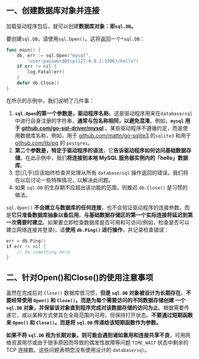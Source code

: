 ## 一、创建数据库对象并连接

加载驱动程序包后，就可以创建**数据库对象：即`sql.DB`。**

要创建`sql.DB`，请使用`sql.Open()`。这将返回一个`*sql.DB`：

```go
func main() {
    db, err := sql.Open("mysql",
        "user:password@tcp(127.0.0.1:3306)/hello")
    if err != nil {
        log.Fatal(err)
    }
    defer db.Close()
}
```

在所示的示例中，我们说明了几件事：

1. **`sql.Open`的第一个参数是，驱动程序名称**。这是驱动程序用来在`database/sql`中进行自身注册的字符串，**通常与包名称相同，以避免混淆**。例如，**`mysql` 用于 [github.com/go-sql-driver/mysql](https://github.com/go-sql-driver/mysql)** 。某些驱动程序不遵循约定，而是使用数据库名称，例如，用于 [github.com/mattn/go-sqlite3](https://github.com/mattn/go-sqlite3) 的`sqlite3` 和用于 [github.com/lib/pq](https://github.com/lib/pq) 的 `postgres`。
2. **第二个参数是，特定于驱动程序的语法**，它**告诉驱动程序如何访问基础数据存储**。在此示例中，我们**将连接到本地 MySQL 服务器实例内的「hello」数据库**。
3. 您(几乎)应该始终检查并处理从所有 `database/sql` 操作返回的错误。我们将在以后讨论一些特殊情况，以解决此问题。
4. 如果 `sql.DB` 的生存期不应超出该功能的范围，则推迟 `db.Close()` 是习惯的做法。

`sql.Open()` **不会建立与数据库的任何连接**，也不会验证驱动程序的连接参数。而是**它只准备数据库抽象以备后用**。**与基础数据存储区的第一个实际连接将延迟到第一次需要时建立**。如果要立即检查数据库是否可用和可访问(例如，检查是否可以建立网络连接并登录)，请**使用 `db.Ping()` 进行操作**，并记录检查错误：

```go
err = db.Ping()
if err != nil {
    // do something here
}
```

## 二、针对Open()和Close()的使用注意事项

虽然在完成后对 `Close()` 数据库很习惯，**但是 `sql.DB` 对象被设计为长期存在**。**不要经常使用 `Open()` 和 `Close()`。而是为每个需要访问的不同数据存储创建 一个 `sql.DB` 对象，并保留该对象直到程序完成对该数据存储的访问为止**。根据需要传递它，或以某种方式使其在全局范围内可用，但保持打开状态。**不要通过短期函数来 `Open()` 和 `Close()`。而是将 `sql.DB` 传递给该短期函数作为参数。**

**如果不将 `sql.DB` 视为长期对象，则可能会遇到诸如重用和连接共享不良**，可用网络资源用尽或由于很多原因而导致的偶发性故障等问题 `TIME_WAIT` 状态中剩余的 TCP 连接数。这些问题表明您没有使用设计的 `database/sql`。